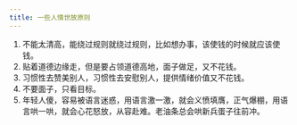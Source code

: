 ```yaml
---
title: 一些人情世故原则
---
```


1. 不能太清高，能绕过规则就绕过规则，比如想办事，该使钱的时候就应该使钱。
2. 贴着道德边缘走，但是要占领道德高地，面子做足，又不花钱。
3. 习惯性去赞美别人，习惯性去安慰别人，提供情绪价值又不花钱。
4. 不要面子，只看目标。
5. 年轻人傻，容易被语言迷惑，用语言激一激，就会义愤填膺，正气爆棚，用语言哄一哄，就会心花怒放，从容赴难。老油条总会哄新兵蛋子往前冲。